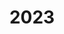 ---
layout: robot
title: 2023
robot: Stretch
game: Charged Up
thumbnail: /assets/images/2023/Stretch.jpg
---